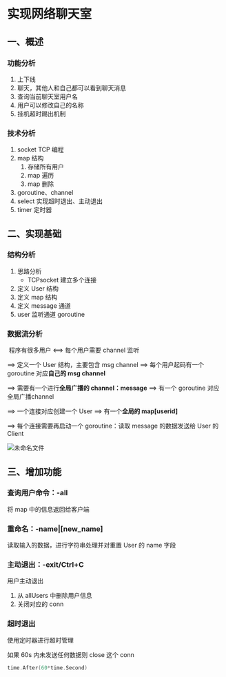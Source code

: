 # 实现网络聊天室

## 一、概述

### **功能分析**

1. 上下线
2. 聊天，其他人和自己都可以看到聊天消息
3. 查询当前聊天室用户名
4. 用户可以修改自己的名称
5. 挂机超时踢出机制

### **技术分析**

1. socket TCP 编程
2. map 结构
   1. 存储所有用户
   2. map 遍历
   3. map 删除
3. goroutine、channel
4. select 实现超时退出、主动退出
5. timer 定时器

## 二、实现基础

### 结构分析

1. 思路分析
   - TCPsocket 建立多个连接
2. 定义 User 结构
3. 定义 map 结构
4. 定义 message 通道
5. user 监听通道 goroutine

### 数据流分析

​	程序有很多用户 <==>  每个用户需要 channel 监听 

==> 定义一个 User 结构，主要包含 msg channel ==> 每个用户起码有一个 goroutine 对应**自己的 msg channel**

==> 需要有一个进行**全局广播的 channel：message** ==> 有一个 goroutine 对应全局广播channel

==> 一个连接对应创建一个 User ==> 有一个**全局的 map[userid]**

==> 每个连接需要再启动一个 goroutine：读取 message 的数据发送给 User 的 Client

![未命名文件](https://i.loli.net/2021/10/11/n9XouCgF8hVRm52.png)

## 三、增加功能

### 查询用户命令：-all

将 map 中的信息返回给客户端

### 重命名：-name|[new_name]

读取输入的数据，进行字符串处理并对重置 User 的 name 字段

### 主动退出：-exit/Ctrl+C

用户主动退出

1. 从 allUsers 中删除用户信息
2. 关闭对应的 conn

### 超时退出

使用定时器进行超时管理

如果 60s 内未发送任何数据则 close 这个 conn

```go
time.After(60*time.Second)
```


